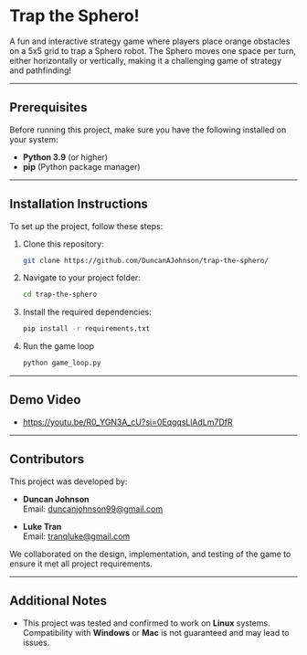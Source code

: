 # Trap the Sphero!

A fun and interactive strategy game where players place orange obstacles on a 5x5 grid to trap a Sphero robot. The Sphero moves one space per turn, either horizontally or vertically, making it a challenging game of strategy and pathfinding!

---

## Prerequisites

Before running this project, make sure you have the following installed on your system:

- **Python 3.9** (or higher)  
- **pip** (Python package manager)

---

## Installation Instructions

To set up the project, follow these steps:

1. Clone this repository:
    ```bash
    git clone https://github.com/DuncanAJohnson/trap-the-sphero/
    ```

2. Navigate to your project folder:
    ```bash
    cd trap-the-sphero
    ```

3. Install the required dependencies:
    ```bash
    pip install -r requirements.txt
    ```

4. Run the game loop
    ```bash
    python game_loop.py
    ```

---

## Demo Video

- https://youtu.be/R0_YGN3A_cU?si=0EqgqsLlAdLm7DfR

---

## Contributors

This project was developed by:

- **Duncan Johnson**  
  Email: [duncanjohnson99@gmail.com](mailto:duncanjohnson99@gmail.com) 

- **Luke Tran**  
  Email: [tranqluke@gmail.com](mailto:tranqluke@gmail.com)

We collaborated on the design, implementation, and testing of the game to ensure it met all project requirements.

---

## Additional Notes

- This project was tested and confirmed to work on **Linux** systems. Compatibility with **Windows** or **Mac** is not guaranteed and may lead to issues.
